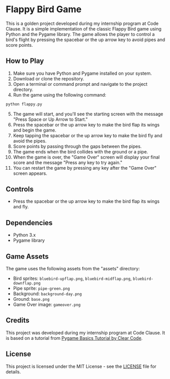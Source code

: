 # Flappy Bird Game

This is a golden project developed during my internship program at Code Clause. It is a simple implementation of the classic Flappy Bird game using Python and the Pygame library. The game allows the player to control a bird's flight by pressing the spacebar or the up arrow key to avoid pipes and score points.

## How to Play

1. Make sure you have Python and Pygame installed on your system.
2. Download or clone the repository.
3. Open a terminal or command prompt and navigate to the project directory.
4. Run the game using the following command:

```bash
python flappy.py
```

5. The game will start, and you'll see the starting screen with the message "Press Space or Up Arrow to Start."
6. Press the spacebar or the up arrow key to make the bird flap its wings and begin the game.
7. Keep tapping the spacebar or the up arrow key to make the bird fly and avoid the pipes.
8. Score points by passing through the gaps between the pipes.
9. The game ends when the bird collides with the ground or a pipe.
10. When the game is over, the "Game Over" screen will display your final score and the message "Press any key to try again."
11. You can restart the game by pressing any key after the "Game Over" screen appears.

## Controls

- Press the spacebar or the up arrow key to make the bird flap its wings and fly.

## Dependencies

- Python 3.x
- Pygame library

## Game Assets

The game uses the following assets from the "assets" directory:

- Bird sprites: `bluebird-upflap.png`, `bluebird-midflap.png`, `bluebird-downflap.png`
- Pipe sprite: `pipe-green.png`
- Background: `background-day.png`
- Ground: `base.png`
- Game Over image: `gameover.png`

## Credits

This project was developed during my internship program at Code Clause. It is based on a tutorial from [Pygame Basics Tutorial by Clear Code](https://www.youtube.com/watch?v=UZg49z76cLw).

## License

This project is licensed under the MIT License - see the [LICENSE](LICENSE) file for details.

